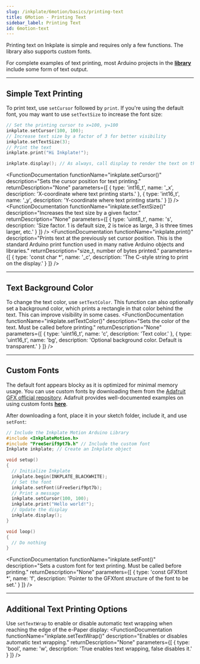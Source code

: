 ```yaml
---
slug: /inkplate/6motion/basics/printing-text
title: 6Motion - Printing Text
sidebar_label: Printing Text
id: 6motion-text
---
```


Printing text on Inkplate is simple and requires only a few functions. The library also supports custom fonts.

<InfoBox>For complete examples of text printing, most Arduino projects in the [**library**](https://github.com/SolderedElectronics/Inkplate_Motion_Arduino_Library/tree/main/examples/Inkplate6Motion) include some form of text output.</InfoBox>

---

## Simple Text Printing

To print text, use `setCursor` followed by `print`. If you're using the default font, you may want to use `setTextSize` to increase the font size: 

```cpp
// Set the printing cursor to x=100, y=100
inkplate.setCursor(100, 100);
// Increase text size by a factor of 3 for better visibility
inkplate.setTextSize(3);
// Print the text
inkplate.print("Hi Inkplate!");

inkplate.display(); // As always, call display to render the text on the e-Paper
```
<FunctionDocumentation
  functionName="inkplate.setCursor()"
  description="Sets the cursor position for text printing."
  returnDescription="None"
  parameters={[ 
    { type: 'int16_t', name: '_x', description: 'X-coordinate where text printing starts.' },
    { type: 'int16_t', name: '_y', description: 'Y-coordinate where text printing starts.' }
  ]}
/>
<FunctionDocumentation
  functionName="inkplate.setTextSize()"
  description="Increases the text size by a given factor."
  returnDescription="None"
  parameters={[ 
    { type: 'uint8_t', name: 's', description: 'Size factor. 1 is default size, 2 is twice as large, 3 is three times larger, etc.' }
  ]}
/>
<FunctionDocumentation
  functionName="inkplate.print()"
  description="Prints text at the previously set cursor position. This is the standard Arduino print function used in many native Arduino objects and libraries."
  returnDescription="size_t, number of bytes printed."
  parameters={[ 
    { type: 'const char *', name: '_c', description: 'The C-style string to print on the display.' }
  ]}
/>

---

## Text Background Color

To change the text color, use `setTextColor`. This function can also optionally set a background color, which prints a rectangle in that color behind the text. This can improve visibility in some cases.
<FunctionDocumentation
  functionName="inkplate.setTextColor()"
  description="Sets the color of the text. Must be called before printing."
  returnDescription="None"
  parameters={[ 
    { type: 'uint16_t', name: 'c', description: 'Text color.' },
    { type: 'uint16_t', name: 'bg', description: 'Optional background color. Default is transparent.' }
  ]}
/>

---

## Custom Fonts

The default font appears blocky as it is optimized for minimal memory usage. You can use custom fonts by downloading them from the [Adafruit GFX official repository](https://github.com/adafruit/Adafruit-GFX-Library/tree/master/Fonts). Adafruit provides well-documented examples on using custom fonts [**here**](https://learn.adafruit.com/adafruit-gfx-graphics-library/using-fonts). 

After downloading a font, place it in your sketch folder, include it, and use `setFont`:
```cpp
// Include the Inkplate Motion Arduino Library
#include <InkplateMotion.h>
#include "FreeSerif9pt7b.h" // Include the custom font
Inkplate inkplate; // Create an Inkplate object

void setup() 
{
  // Initialize Inkplate
  inkplate.begin(INKPLATE_BLACKWHITE);
  // Set the font
  inkplate.setFont(&FreeSerif9pt7b);
  // Print a message
  inkplate.setCursor(100, 100);
  inkplate.print("Hello world!");
  // Update the display
  inkplate.display();
}

void loop() 
{
  // Do nothing
}
```
<FunctionDocumentation
  functionName="inkplate.setFont()"
  description="Sets a custom font for text printing. Must be called before printing."
  returnDescription="None"
  parameters={[ 
    { type: 'const GFXfont *', name: 'f', description: 'Pointer to the GFXfont structure of the font to be set.' }
  ]}
/>

---

## Additional Text Printing Options

Use `setTextWrap` to enable or disable automatic text wrapping when reaching the edge of the e-Paper display:
<FunctionDocumentation
  functionName="inkplate.setTextWrap()"
  description="Enables or disables automatic text wrapping."
  returnDescription="None"
  parameters={[ 
    { type: 'bool', name: 'w', description: 'True enables text wrapping, false disables it.' }
  ]}
/>